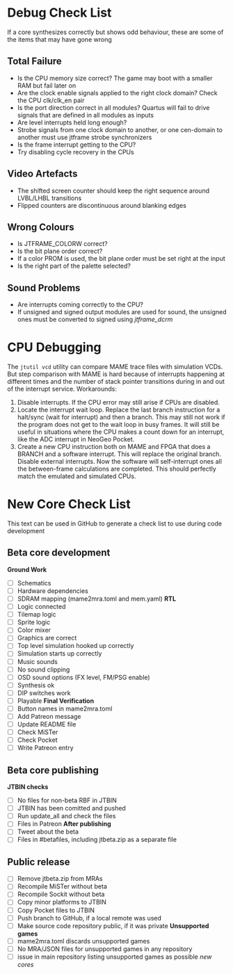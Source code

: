 # Debug Check List

If a core synthesizes correctly but shows odd behaviour, these are some of the items that may have gone wrong

## Total Failure
- Is the CPU memory size correct? The game may boot with a smaller RAM but fail later on
- Are the clock enable signals applied to the right clock domain? Check the CPU clk/clk_en pair
- Is the port direction correct in all modules? Quartus will fail to drive signals that are defined in all modules as inputs
- Are level interrupts held long enough?
- Strobe signals from one clock domain to another, or one cen-domain to another must use jtframe strobe synchronizers
- Is the frame interrupt getting to the CPU?
- Try disabling cycle recovery in the CPUs

## Video Artefacts
- The shifted screen counter should keep the right sequence around LVBL/LHBL transitions
- Flipped counters are discontinuous around blanking edges

## Wrong Colours
- Is JTFRAME_COLORW correct?
- Is the bit plane order correct?
- If a color PROM is used, the bit plane order must be set right at the input
- Is the right part of the palette selected?

## Sound Problems
- Are interrupts coming correctly to the CPU?
- If unsigned and signed output modules are used for sound, the unsigned ones must be converted to signed using *jtframe_dcrm*

# CPU Debugging

The `jtutil vcd` utility can compare MAME trace files with simulation VCDs. But step comparison with MAME is hard because of interrupts happening at different times and the number of stack pointer transitions during in and out of the interrupt service. Workarounds:

1. Disable interrupts. If the CPU error may still arise if CPUs are disabled.
2. Locate the interrupt wait loop. Replace the last branch instruction for a halt/sync (wait for interrupt) and then a branch. This may still not work if the program does not get to the wait loop in busy frames. It will still be useful in situations where the CPU makes a count down for an interrupt, like the ADC interrupt in NeoGeo Pocket.
3. Create a new CPU instruction both on MAME and FPGA that does a BRANCH and a software interrupt. This will replace the original branch. Disable external interrupts. Now the software will self-interrupt ones all the between-frame calculations are completed. This should perfectly match the emulated and simulated CPUs.

# New Core Check List

This text can be used in GitHub to generate a check list to use during code development

## Beta core development

**Ground Work**
- [ ] Schematics
- [ ] Hardware dependencies
- [ ] SDRAM mapping (mame2mra.toml and mem.yaml)
**RTL**
- [ ] Logic connected
- [ ] Tilemap logic
- [ ] Sprite logic
- [ ] Color mixer
- [ ] Graphics are correct
- [ ] Top level simulation hooked up correctly
- [ ] Simulation starts up correctly
- [ ] Music sounds
- [ ] No sound clipping
- [ ] OSD sound options (FX level, FM/PSG enable)
- [ ] Synthesis ok
- [ ] DIP switches work
- [ ] Playable
**Final Verification**
- [ ] Button names in mame2mra.toml
- [ ] Add Patreon message
- [ ] Update README file
- [ ] Check MiSTer
- [ ] Check Pocket
- [ ] Write Patreon entry

## Beta core publishing

**JTBIN checks**
- [ ] No files for non-beta RBF in JTBIN
- [ ] JTBIN has been comitted and pushed
- [ ] Run update_all and check the files
- [ ] Files in Patreon
**After publishing**
- [ ] Tweet about the beta
- [ ] Files in #betafiles, including jtbeta.zip as a separate file

## Public release

- [ ] Remove jtbeta.zip from MRAs
- [ ] Recompile MiSTer without beta
- [ ] Recompile Sockit without beta
- [ ] Copy minor platforms to JTBIN
- [ ] Copy Pocket files to JTBIN
- [ ] Push branch to GitHub, if a local remote was used
- [ ] Make source code repository public, if it was private
**Unsupported games**
- [ ] mame2mra.toml discards unsupported games
- [ ] No MRA/JSON files for unsupported games in any repository
- [ ] issue in main repository listing unsupported games as possible _new cores_
